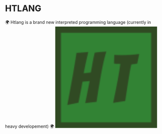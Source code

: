 # HTLANG 
🌍 Htlang is a brand new interpreted programming language (currently in heavy developement) 🌍
![logo](Screenshot-2023-07-10-175232.png)
